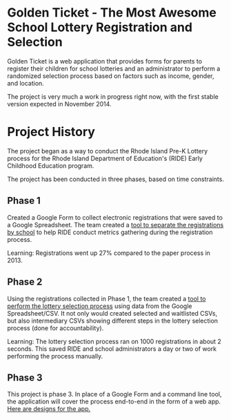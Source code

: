 # Golden Ticket - The Most Awesome School Lottery Registration and Selection

Golden Ticket is a web application that provides forms for parents to register their children for school lotteries and an administrator to perform a randomized selection process based on factors such as income, gender, and location.

The project is very much a work in progress right now, with the first stable version expected in November 2014.  

# Project History

The project began as a way to conduct the Rhode Island Pre-K Lottery process for the Rhode Island Department of Education's (RIDE) Early Childhood Education program.

The project has been conducted in three phases, based on time constraints.

## Phase 1

Created a Google Form to collect electronic registrations that were saved to a Google Spreadsheet. The team created a [tool to separate the registrations by school](http://github.com/codeforamerica/golden-ticket-splitter) to help RIDE conduct metrics gathering during the registration process.

Learning: Registrations went up 27% compared to the paper process in 2013.

## Phase 2

Using the registrations collected in Phase 1, the team created a [tool to perform the lottery selection process](http://github.com/codeforamerica/golden-ticket-console) using data from the Google Spreadsheet/CSV. It not only would created selected and waitlisted CSVs, but also intermediary CSVs showing different steps in the lottery selection process (done for accountability).

Learning: The lottery selection process ran on 1000 registrations in about 2 seconds. This saved RIDE and school administrators a day or two of work performing the process manually.

## Phase 3

This project is phase 3. In place of a Google Form and a command line tool, the application will cover the process end-to-end in the form of a web app. [Here are designs for the app.](https://codeforamerica.mybalsamiq.com/projects/ri-pre-kindergartenlottery/grid)
